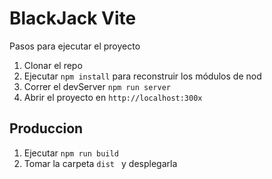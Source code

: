 # BlackJack Vite

Pasos para ejecutar el proyecto
1. Clonar el repo
2. Ejecutar ```npm install``` para reconstruir los módulos de nod
3. Correr el devServer ```npm run server ```
4. Abrir el proyecto en ```http://localhost:300x```

## Produccion
1. Ejecutar ```npm run build ```
2. Tomar la carpeta ```dist ``` y desplegarla

